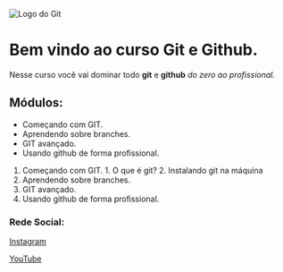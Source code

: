 ![Logo do Git](https://sujeitoprogramador.com/wp-content/uploads/2021/04/gitimage.png)

# Bem vindo ao curso Git e Github.
Nesse curso você vai dominar todo **git** e **github** _do zero ao profissional._

## Módulos:
* Começando com GIT.
* Aprendendo sobre branches.
* GIT avançado.
* Usando github de forma profissional.

1. Começando com GIT.
        1. O que é git?
        2. Instalando git na máquina
2. Aprendendo sobre branches.
3. GIT avançado.
4. Usando github de forma profissional.

### Rede Social:
[Instagram](https://instagram.com/sujeitoprogramador)

[YouTube](https://youtube.com/c/sujeitoprogramador)
